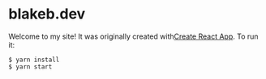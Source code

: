 # blakeb.dev

Welcome to my site! It was originally created with[Create React App](https://github.com/facebook/create-react-app).
To run it:
```
$ yarn install
$ yarn start
```
